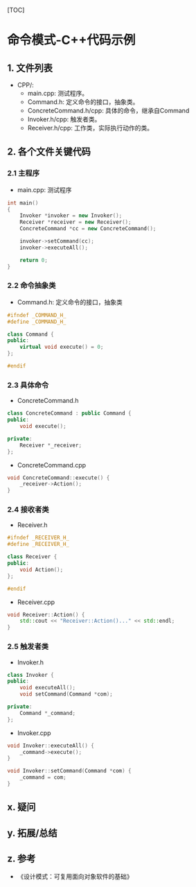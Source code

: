 [TOC]

# 命令模式-C++代码示例

## 1. 文件列表
* CPP/:
    * main.cpp: 测试程序。
    * Command.h: 定义命令的接口，抽象类。
    * ConcreteCommand.h/cpp: 具体的命令，继承自Command
    * Invoker.h/cpp: 触发者类。
    * Receiver.h/cpp: 工作类，实际执行动作的类。

## 2. 各个文件关键代码

### 2.1 主程序
* main.cpp: 测试程序
```cpp
int main()
{
    Invoker *invoker = new Invoker();
    Receiver *receiver = new Receiver();
    ConcreteCommand *cc = new ConcreteCommand();

    invoker->setCommand(cc);
    invoker->executeAll();

    return 0;
}
```

### 2.2 命令抽象类
* Command.h: 定义命令的接口，抽象类
```cpp
#ifndef _COMMAND_H_
#define _COMMAND_H_

class Command {
public:
    virtual void execute() = 0;
};

#endif
```

### 2.3 具体命令
* ConcreteCommand.h
```cpp
class ConcreteCommand : public Command {
public:
    void execute();

private:
    Receiver *_receiver;
};
```

* ConcreteCommand.cpp
```cpp
void ConcreteCommand::execute() {
    _receiver->Action();
}
```

### 2.4 接收者类
* Receiver.h
```cpp
#ifndef _RECEIVER_H_
#define _RECEIVER_H_

class Receiver {
public:
    void Action();
};

#endif
```

* Receiver.cpp
```cpp
void Receiver::Action() {
    std::cout << "Receiver::Action()..." << std::endl;
}

```

### 2.5 触发者类
* Invoker.h
```cpp
class Invoker {
public:
    void executeAll();
    void setCommand(Command *com);

private:
    Command *_command;
};
```

* Invoker.cpp
```cpp
void Invoker::executeAll() {
    _command->execute();
}

void Invoker::setCommand(Command *com) {
    _command = com;
}

```

## x. 疑问

## y. 拓展/总结

## z. 参考
* 《设计模式：可复用面向对象软件的基础》


